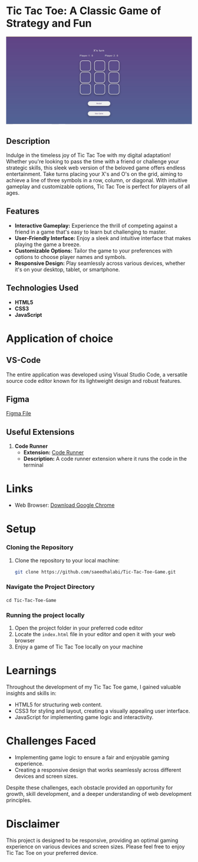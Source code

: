 # Tic Tac Toe: A Classic Game of Strategy and Fun

![Project Showcase](tic_tac_toe.jpg)

## Description
Indulge in the timeless joy of Tic Tac Toe with my digital adaptation! Whether you're looking to pass the time with a friend or challenge your strategic skills, this sleek web version of the beloved game offers endless entertainment. Take turns placing your X's and O's on the grid, aiming to achieve a line of three symbols in a row, column, or diagonal. With intuitive gameplay and customizable options, Tic Tac Toe is perfect for players of all ages.

## Features

- **Interactive Gameplay:** Experience the thrill of competing against a friend in a game that's easy to learn but challenging to master.
- **User-Friendly Interface:** Enjoy a sleek and intuitive interface that makes playing the game a breeze.
- **Customizable Options:** Tailor the game to your preferences with options to choose player names and symbols.
- **Responsive Design:** Play seamlessly across various devices, whether it's on your desktop, tablet, or smartphone.

## Technologies Used

- **HTML5**
- **CSS3**
- **JavaScript**

# Application of choice

## VS-Code
The entire application was developed using Visual Studio Code, a versatile source code editor known for its lightweight design and robust features.

## Figma

[Figma File](https://www.figma.com/file/HNIGWD1fuanB5fiNvWfBZm/Tic-Tac-Toe-(Main-Game)?type=design&node-id=0%3A1&mode=design&t=rWH8qRJI0gek5pnk-1)

## Useful Extensions

1. **Code Runner**
   - **Extension:** [Code Runner](https://marketplace.visualstudio.com/items?itemName=formulahendry.code-runner)
   - **Description:** A code runner extension where it runs the code in the terminal

# Links
- Web Browser: [Download Google Chrome](https://www.google.com/chrome/)


# Setup

### Cloning the Repository
1. Clone the repository to your local machine:
   ```bash
   git clone https://github.com/saeedhalabi/Tic-Tac-Toe-Game.git

### Navigate the Project Directory
<code>cd Tic-Tac-Toe-Game</code>

### Running the project locally
1. Open the project folder in your preferred code editor
2. Locate the <code>index.html</code> file in your editor and open it with your web browser
3. Enjoy a game of Tic Tac Toe locally on your machine

# Learnings
Throughout the development of my Tic Tac Toe game, I gained valuable insights and skills in:

- HTML5 for structuring web content.
- CSS3 for styling and layout, creating a visually appealing user interface.
- JavaScript for implementing game logic and interactivity.

# Challenges Faced
- Implementing game logic to ensure a fair and enjoyable gaming experience.
- Creating a responsive design that works seamlessly across different devices and screen sizes.

Despite these challenges, each obstacle provided an opportunity for growth, skill development, and a deeper understanding of web development principles.

# Disclaimer
This project is designed to be responsive, providing an optimal gaming experience on various devices and screen sizes. Please feel free to enjoy Tic Tac Toe on your preferred device.
